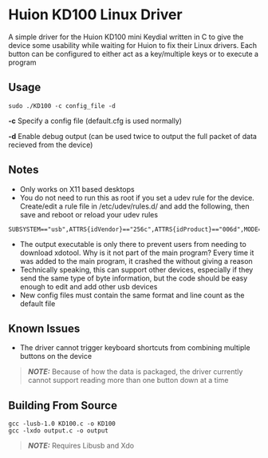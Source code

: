 # Huion KD100 Linux Driver
A simple driver for the Huion KD100 mini Keydial written in C to give the device some usability while waiting for Huion to fix their Linux drivers. Each button can be configured to either act as a key/multiple keys or to execute a program

Usage
-----
```
sudo ./KD100 -c config_file -d
```
**-c**  Specify a config file (default.cfg is used normally)

**-d**  Enable debug output (can be used twice to output the full packet of data recieved from the device)

Notes
-----
- Only works on X11 based desktops
- You do not need to run this as root if you set a udev rule for the device. Create/edit a rule file in /etc/udev/rules.d/ and add the following, then save and reboot or reload your udev rules
```
SUBSYSTEM=="usb",ATTRS{idVendor}=="256c",ATTRS{idProduct}=="006d",MODE="0666",GROUP="plugdev"
```
- The output executable is only there to prevent users from needing to download xdotool. Why is it not part of the main program? Every time it was added to the main program, it crashed the without giving a reason
- Technically speaking, this can support other devices, especially if they send the same type of byte information, but the code should be easy enough to edit and add other usb devices
- New config files must contain the same format and line count as the default file

Known Issues
------------
- The driver cannot trigger keyboard shortcuts from combining multiple buttons on the device
> **_NOTE:_**  Because of how the data is packaged, the driver currently cannot support reading more than one button down at a time

Building From Source
--------------------
```
gcc -lusb-1.0 KD100.c -o KD100
gcc -lxdo output.c -o output
```
> **_NOTE:_**  Requires Libusb and Xdo
